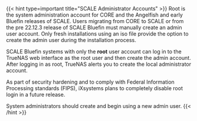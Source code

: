 &NewLine;

{{< hint type=important title="SCALE Administrator Accounts" >}}
Root is the system administration account for CORE and the Angelfish and early Bluefin releases of SCALE. 
Users migrating from CORE to SCALE or from the pre 22.12.3 release of SCALE Bluefin must manually create an admin user account. 
Only fresh installations using an <file>iso</file> file provide the option to create the admin user during the installation process. 

SCALE Bluefin systems with only the **root** user account can log in to the TrueNAS web interface as the root user and then create the admin account. 
After logging in as root, TrueNAS alerts you to create the local administrator account. 

As part of security hardening and to comply with Federal Information Processing standards (FIPS), iXsystems plans to completely disable root login in a future release.

System administrators should create and begin using a new admin user.
{{< /hint >}}